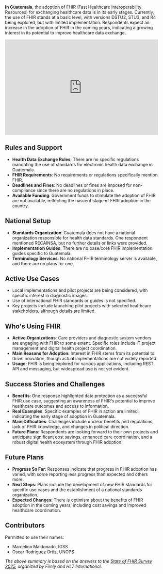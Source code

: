 **In Guatemala**, the adoption of FHIR (Fast Healthcare Interoperability Resources) for exchanging healthcare data is in its early stages. Currently, the use of FHIR stands at a basic level, with versions DSTU2, STU3, and R4 being explored, but with limited implementation. Respondents expect an increase in the adoption of FHIR in the coming years, indicating a growing interest in its potential to improve healthcare data exchange.

<iframe width="100%" height="315" src="https://www.youtube.com/embed/byyUaJew8jo?si=yAznWUZbNCRgzxum" title="YouTube video player" frameborder="0" allow="accelerometer; autoplay; clipboard-write; encrypted-media; gyroscope; picture-in-picture; web-share" referrerpolicy="strict-origin-when-cross-origin" allowfullscreen></iframe>

## Rules and Support

- **Health Data Exchange Rules**: There are no specific regulations mandating the use of standards for electronic health data exchange in Guatemala.
- **FHIR Requirements**: No requirements or regulations specifically mention FHIR.
- **Deadlines and Fines**: No deadlines or fines are imposed for non-compliance since there are no regulations in place.
- **Available Funding**: Government funds to stimulate the adoption of FHIR are not available, reflecting the nascent stage of FHIR adoption in the country.

## National Setup

- **Standards Organization**: Guatemala does not have a national organization responsible for health data standards. One respondent mentioned RECAINSA, but no further details or links were provided.
- **Implementation Guides**: There are no base/core FHIR implementation guides specific to Guatemala.
- **Terminology Services**: No national FHIR terminology server is available, and there are no plans for one.

## Active Use Cases

- Local implementations and pilot projects are being considered, with specific interest in diagnostic images.
- Use of international FHIR standards or guides is not specified.
- Key projects include launching pilot projects with selected healthcare stakeholders, although details are limited.

## Who's Using FHIR

- **Active Organizations**: Care providers and diagnostic system vendors are engaging with FHIR to some extent. Specific roles include IT project management and digital health project coordination.
- **Main Reasons for Adoption**: Interest in FHIR stems from its potential to drive innovation, though actual implementations are not widely reported.
- **Usage**: FHIR is being explored for various applications, including REST API and messaging, but widespread use is not yet evident.

## Success Stories and Challenges

- **Benefits**: One response highlighted data protection as a successful FHIR use case, suggesting an awareness of FHIR's potential to improve healthcare outcomes and access to information.
- **Real Examples**: Specific examples of FHIR in action are limited, indicating the early stage of adoption in Guatemala.
- **Main Difficulties**: Challenges include unclear benefits and regulations, lack of FHIR knowledge, and changes in political direction.
- **Future Plans**: Respondents are looking forward to their own projects and anticipate significant cost savings, enhanced care coordination, and a robust digital health ecosystem through FHIR adoption.

## Future Plans

- **Progress So Far**: Responses indicate that progress in FHIR adoption has varied, with some reporting less progress than expected and others more.
- **Next Steps**: Plans include the development of new FHIR standards for specific use cases and the establishment of a national standards organization.
- **Expected Changes**: There is optimism about the benefits of FHIR adoption in the coming years, including cost savings and improved healthcare coordination.

## Contributors

Permitted to use their names:
- Marcelino Maldonado, IGSS
- Oscar Rodriguez Ortiz, UNOPS

*The above summary is based on the answers to the [State of FHIR Survey 2025](https://fire.ly/blog/the-state-of-fhir-in-2025/), organized by Firely and HL7 International.*